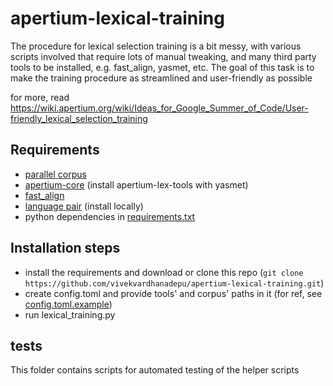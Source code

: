 # apertium-lexical-training

The procedure for lexical selection training is a bit messy, with various scripts involved that require lots of manual tweaking, and many third party tools to be installed, e.g. fast_align, yasmet, etc. The goal of this task is to make the training procedure as streamlined and user-friendly as possible

for more, read https://wiki.apertium.org/wiki/Ideas_for_Google_Summer_of_Code/User-friendly_lexical_selection_training

## Requirements

- [parallel corpus](https://wiki.apertium.org/wiki/Corpora)
- [apertium-core](https://wiki.apertium.org/wiki/Installation) (install apertium-lex-tools with yasmet)
- [fast_align](https://github.com/clab/fast_align)
- [language pair](https://wiki.apertium.org/wiki/List_of_language_pairs) (install locally)
- python dependencies in [requirements.txt](requirements.txt)

## Installation steps

- install the requirements and download or clone this repo (`git clone https://github.com/vivekvardhanadepu/apertium-lexical-training.git`)
- create config.toml and provide tools' and corpus' paths in it (for ref, see [config.toml.example](config.toml.example))
- run lexical_training.py

## tests

This folder contains scripts for automated testing of the helper scripts
